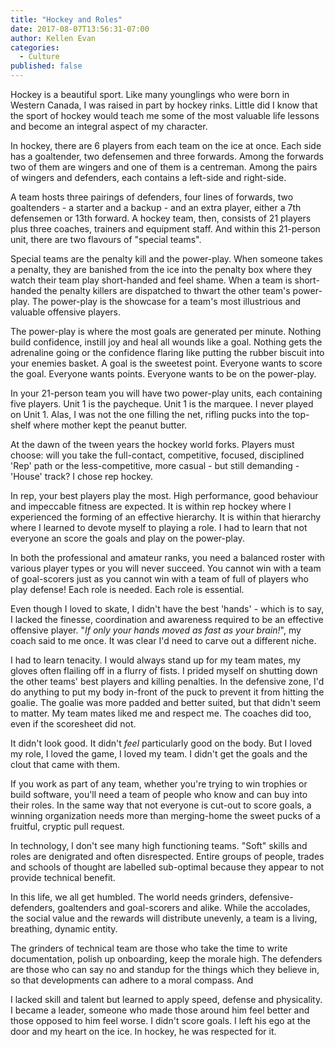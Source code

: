 ```yaml
---
title: "Hockey and Roles"
date: 2017-08-07T13:56:31-07:00
author: Kellen Evan
categories:
  - Culture
published: false
---
```


Hockey is a beautiful sport. Like many younglings who were born in Western Canada, I was raised in part by hockey rinks. Little did I know that the sport of hockey would teach me some of the most valuable life lessons and become an integral aspect of my character.

In hockey, there are 6 players from each team on the ice at once. Each side has a goaltender, two defensemen and three forwards. Among the forwards two of them are wingers and one of them is a centreman. Among the pairs of wingers and defenders, each contains a left-side and right-side.

A team hosts three pairings of defenders, four lines of forwards, two goaltenders - a starter and a backup - and an extra player, either a 7th defensemen or 13th forward. A hockey team, then, consists of 21 players plus three coaches, trainers and equipment staff. And within this 21-person unit, there are two flavours of "special teams".

Special teams are the penalty kill and the power-play. When someone takes a penalty, they are banished from the ice into the penalty box where they watch their team play short-handed and feel shame. When a team is short-handed the penalty killers are dispatched to thwart the other team's power-play. The power-play is the showcase for a team's most illustrious and valuable offensive players.

The power-play is where the most goals are generated per minute. Nothing build confidence, instill joy and heal all wounds like a goal. Nothing gets the adrenaline going or the confidence flaring like putting the rubber biscuit into your enemies basket. A goal is the sweetest point. Everyone wants to score the goal. Everyone wants points. Everyone wants to be on the power-play.

In your 21-person team you will have two power-play units, each containing five players. Unit 1 is the paycheque. Unit 1 is the marquee. I never played on Unit 1. Alas, I was not the one filling the net, rifling pucks into the top-shelf where mother kept the peanut butter.

At the dawn of the tween years the hockey world forks. Players must choose: will you take the full-contact, competitive, focused, disciplined 'Rep' path or the less-competitive, more casual - but still demanding - 'House' track? I chose rep hockey.

In rep, your best players play the most. High performance, good behaviour and impeccable fitness are expected. It is within rep hockey where I experienced the forming of an effective hierarchy. It is within that hierarchy where I learned to devote myself to playing a role. I had to learn that not everyone an score the goals and play on the power-play.

In both the professional and amateur ranks, you need a balanced roster with various player types or you will never succeed. You cannot win with a team of goal-scorers just as you cannot win with a team of full of players who play defense! Each role is needed. Each role is essential.

Even though I loved to skate, I didn't have the best 'hands' - which is to say, I lacked the finesse, coordination and awareness required to be an effective offensive player. "_If only your hands moved as fast as your brain!_", my coach said to me once. It was clear I'd need to carve out a different niche.

I had to learn tenacity. I would always stand up for my team mates, my gloves often flailing off in a flurry of fists. I prided myself on shutting down the other teams' best players and killing penalties. In the defensive zone, I'd do anything to put my body in-front of the puck to prevent it from hitting the goalie. The goalie was more padded and better suited, but that didn't seem to matter. My team mates liked me and respect me. The coaches did too, even if the scoresheet did not.

It didn't look good. It didn't _feel_ particularly good on the body. But I loved my role, I loved the game, I loved my team. I didn't get the goals and the clout that came with them.

If you work as part of any team, whether you're trying to win trophies or build software, you'll need a team of people who know and can buy into their roles.  In the same way that not everyone is cut-out to score goals, a winning organization needs more than merging-home the sweet pucks of a fruitful, cryptic pull request.

In technology, I don't see many high functioning teams. "Soft" skills and roles are denigrated and often disrespected. Entire groups of people, trades and schools of thought are labelled sub-optimal because they appear to not provide technical benefit.

In this life, we all get humbled. The world needs grinders, defensive-defenders, goaltenders and  goal-scorers and alike. While the accolades, the social value and the rewards will distribute unevenly, a team is a living, breathing, dynamic entity.

The grinders of technical team are those who take the time to write documentation, polish up onboarding, keep the morale high. The defenders are those who can say no and standup for the things which they believe in, so that developments can adhere to a moral compass. And 

I lacked skill and talent but learned to apply speed, defense and physicality. I became a leader, someone who made those around him feel better and those opposed to him feel worse. I didn't score goals. I left his ego at the door and my heart on the ice. In hockey, he was respected for it.
